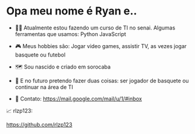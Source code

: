 # Opa meu nome é Ryan e..

- 👨‍💻 Atualmente estou fazendo um curso de TI no senai. Algumas ferramentas que usamos: Python
JavaScript

- 🎮 Meus hobbies são: Jogar video games, assistir TV, as vezes jogar basquete ou futebol
  
- 🗺️ Sou nascido e criado em sorocaba
  
- 🔮 E no futuro pretendo fazer duas coisas: ser jogador de basquete ou continuar na área de TI
  
- 🔗 Contato: https://mail.google.com/mail/u/1/#inbox

📈 rlzp123:

https://github.com/rlzp123
